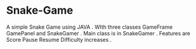 # Snake-Game

A simple Snake Game using JAVA . WIth three classes GameFrame GamePanel and SnakeGamer . Main class is in SnakeGamer . Features are Score Pause Resume Difficulty increases .
